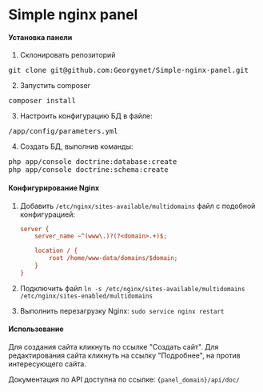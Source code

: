 
# Simple nginx panel

#### Установка панели

1. Склонировать репозиторий
<pre>
git clone git@github.com:Georgynet/Simple-nginx-panel.git
</pre>

2. Запустить composer
<pre>
composer install
</pre>

3. Настроить конфигурацию БД в файле:
<pre>
/app/config/parameters.yml
</pre>

4. Создать БД, выполнив команды:
<pre>
php app/console doctrine:database:create
php app/console doctrine:schema:create
</pre>

#### Конфигурирование Nginx

1. Добавить `/etc/nginx/sites-available/multidomains` файл с подобной конфигурацией:
    ``` ini
    server {
        server_name ~^(www\.)?(?<domain>.+)$;
    
        location / {
            root /home/www-data/domains/$domain;
        }
    }
    ```

2. Подключить файл `ln -s /etc/nginx/sites-available/multidomains /etc/nginx/sites-enabled/multidomains`

3. Выполнить перезагрузку Nginx:
`
sudo service nginx restart
`

#### Использование

Для создания сайта кликнуть по ссылке "Создать сайт". Для редактирования сайта кликнуть на ссылку "Подробнее", на против интересующего сайта.

Документация по API доступна по ссылке: `{panel_domain}/api/doc/`
